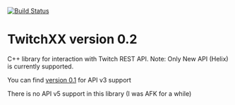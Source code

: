 [![Build Status](https://travis-ci.org/burannah/TwitchXX.svg?branch=master)](https://travis-ci.org/burannah/TwitchXX)

# TwitchXX version 0.2
C++ library for interaction with Twitch REST API.
Note: Only New API  (Helix) is currently supported.

You can find [version 0.1](https://github.com/burannah/TwitchXX/releases/tag/0.1) for API v3 support

There is no API v5 support in this library (I was AFK for a while)
